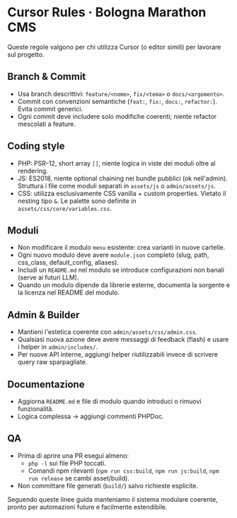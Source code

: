 # Cursor Rules · Bologna Marathon CMS

Queste regole valgono per chi utilizza Cursor (o editor simili) per lavorare sul progetto.

## Branch & Commit
- Usa branch descrittivi: `feature/<nome>`, `fix/<tema>` o `docs/<argomento>`.
- Commit con convenzioni semantiche (`feat:`, `fix:`, `docs:`, `refactor:`). Evita commit generici.
- Ogni commit deve includere solo modifiche coerenti; niente refactor mescolati a feature.

## Coding style
- PHP: PSR-12, short array `[]`, niente logica in viste dei moduli oltre al rendering.
- JS: ES2018, niente optional chaining nei bundle pubblici (ok nell'admin). Struttura i file come moduli separati in `assets/js` o `admin/assets/js`.
- CSS: utilizza esclusivamente CSS vanilla + custom properties. Vietato il nesting tipo `&`. Le palette sono definite in `assets/css/core/variables.css`.

## Moduli
- Non modificare il modulo `menu` esistente: crea varianti in nuove cartelle.
- Ogni nuovo modulo deve avere `module.json` completo (slug, path, css_class, default_config, aliases).
- Includi un `README.md` nel modulo se introduce configurazioni non banali (serve ai futuri LLM).
- Quando un modulo dipende da librerie esterne, documenta la sorgente e la licenza nel README del modulo.

## Admin & Builder
- Mantieni l'estetica coerente con `admin/assets/css/admin.css`.
- Qualsiasi nuova azione deve avere messaggi di feedback (flash) e usare i helper in `admin/includes/`.
- Per nuove API interne, aggiungi helper riutilizzabili invece di scrivere query raw sparpagliate.

## Documentazione
- Aggiorna `README.md` e file di modulo quando introduci o rimuovi funzionalità.
- Logica complessa → aggiungi commenti PHPDoc.

## QA
- Prima di aprire una PR esegui almeno:
  - `php -l` sui file PHP toccati.
  - Comandi npm rilevanti (`npm run css:build`, `npm run js:build`, `npm run release` se cambi asset/build).
- Non committare file generati (`build/`) salvo richieste esplicite.

Seguendo queste linee guida manteniamo il sistema modulare coerente, pronto per automazioni future e facilmente estendibile.
